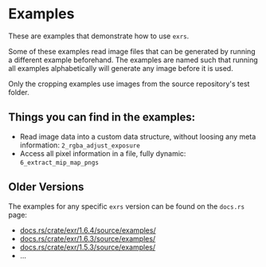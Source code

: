 # Examples

These are examples that demonstrate how to use `exrs`.

Some of these examples read image files
that can be generated by running a different example beforehand.
The examples are named such that running all examples alphabetically
will generate any image before it is used.

Only the cropping examples use images from the source repository's test folder.

## Things you can find in the examples:
- Read image data into a custom data structure, without loosing any meta information: 
  `2_rgba_adjust_exposure`
- Access all pixel information in a file, fully dynamic:
  `6_extract_mip_map_pngs`


## Older Versions
The examples for any specific `exrs` version can be found on the `docs.rs` page:
- [docs.rs/crate/exr/1.6.4/source/examples/](https://docs.rs/crate/exr/1.6.4/source/examples/)
- [docs.rs/crate/exr/1.6.3/source/examples/](https://docs.rs/crate/exr/1.6.3/source/examples/)
- [docs.rs/crate/exr/1.5.3/source/examples/](https://docs.rs/crate/exr/1.5.3/source/examples/)
- ...